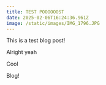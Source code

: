 ```yaml
---
title: TEST POOOOOOST
date: 2025-02-06T16:24:36.961Z
image: /static/images/IMG_1796.JPG
---
```

This is a test blog post!



Alright yeah



Cool



Blog!